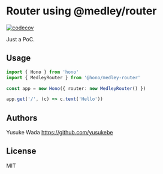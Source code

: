# Router using @medley/router

[![codecov](https://codecov.io/github/honojs/middleware/graph/badge.svg?flag=medley-router)](https://codecov.io/github/honojs/middleware)

Just a PoC.

## Usage

```ts
import { Hono } from 'hono'
import { MedleyRouter } from '@hono/medley-router'

const app = new Hono({ router: new MedleyRouter() })

app.get('/', (c) => c.text('Hello'))
```

## Authors

Yusuke Wada <https://github.com/yusukebe>

## License

MIT
